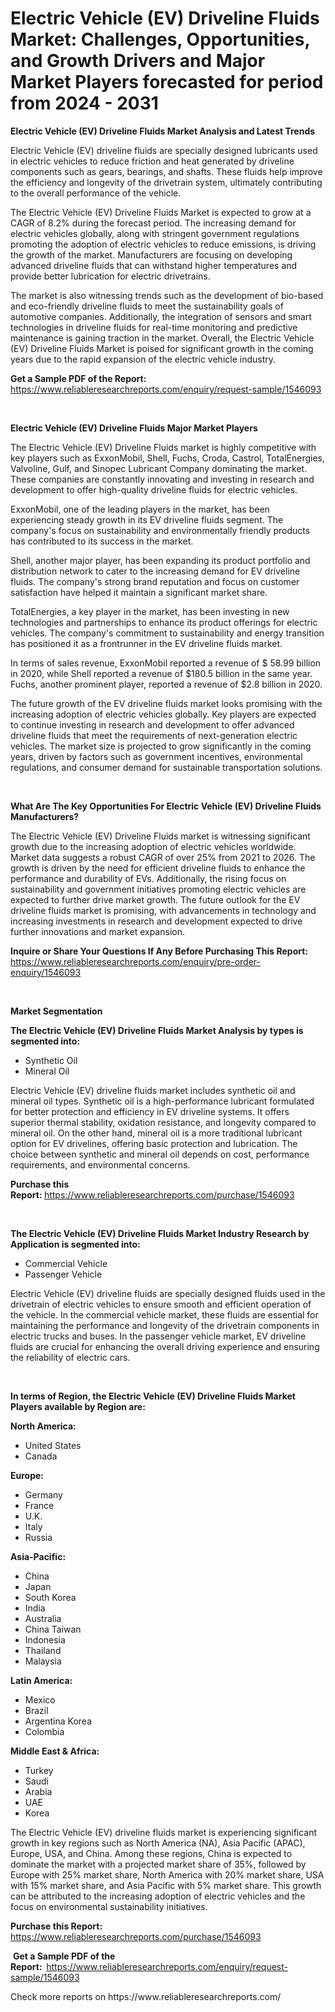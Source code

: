 <p><h1>Electric Vehicle (EV) Driveline Fluids Market: Challenges, Opportunities, and Growth Drivers and Major Market Players forecasted for period from 2024 - 2031</h1></p><p><strong>Electric Vehicle (EV) Driveline Fluids Market Analysis and Latest Trends</strong></p>
<p><p>Electric Vehicle (EV) driveline fluids are specially designed lubricants used in electric vehicles to reduce friction and heat generated by driveline components such as gears, bearings, and shafts. These fluids help improve the efficiency and longevity of the drivetrain system, ultimately contributing to the overall performance of the vehicle.</p><p>The Electric Vehicle (EV) Driveline Fluids Market is expected to grow at a CAGR of 8.2% during the forecast period. The increasing demand for electric vehicles globally, along with stringent government regulations promoting the adoption of electric vehicles to reduce emissions, is driving the growth of the market. Manufacturers are focusing on developing advanced driveline fluids that can withstand higher temperatures and provide better lubrication for electric drivetrains.</p><p>The market is also witnessing trends such as the development of bio-based and eco-friendly driveline fluids to meet the sustainability goals of automotive companies. Additionally, the integration of sensors and smart technologies in driveline fluids for real-time monitoring and predictive maintenance is gaining traction in the market. Overall, the Electric Vehicle (EV) Driveline Fluids Market is poised for significant growth in the coming years due to the rapid expansion of the electric vehicle industry.</p></p>
<p><strong>Get a Sample PDF of the Report:&nbsp;</strong> <a href="https://www.reliableresearchreports.com/enquiry/request-sample/1546093">https://www.reliableresearchreports.com/enquiry/request-sample/1546093</a></p>
<p>&nbsp;</p>
<p><strong>Electric Vehicle (EV) Driveline Fluids Major Market Players</strong></p>
<p><p>The Electric Vehicle (EV) Driveline Fluids market is highly competitive with key players such as ExxonMobil, Shell, Fuchs, Croda, Castrol, TotalEnergies, Valvoline, Gulf, and Sinopec Lubricant Company dominating the market. These companies are constantly innovating and investing in research and development to offer high-quality driveline fluids for electric vehicles.</p><p>ExxonMobil, one of the leading players in the market, has been experiencing steady growth in its EV driveline fluids segment. The company's focus on sustainability and environmentally friendly products has contributed to its success in the market. </p><p>Shell, another major player, has been expanding its product portfolio and distribution network to cater to the increasing demand for EV driveline fluids. The company's strong brand reputation and focus on customer satisfaction have helped it maintain a significant market share.</p><p>TotalEnergies, a key player in the market, has been investing in new technologies and partnerships to enhance its product offerings for electric vehicles. The company's commitment to sustainability and energy transition has positioned it as a frontrunner in the EV driveline fluids market.</p><p>In terms of sales revenue, ExxonMobil reported a revenue of $ 58.99 billion in 2020, while Shell reported a revenue of $180.5 billion in the same year. Fuchs, another prominent player, reported a revenue of $2.8 billion in 2020.</p><p>The future growth of the EV driveline fluids market looks promising with the increasing adoption of electric vehicles globally. Key players are expected to continue investing in research and development to offer advanced driveline fluids that meet the requirements of next-generation electric vehicles. The market size is projected to grow significantly in the coming years, driven by factors such as government incentives, environmental regulations, and consumer demand for sustainable transportation solutions.</p></p>
<p>&nbsp;</p>
<p><strong>What Are The Key Opportunities For Electric Vehicle (EV) Driveline Fluids Manufacturers?</strong></p>
<p><p>The Electric Vehicle (EV) Driveline Fluids market is witnessing significant growth due to the increasing adoption of electric vehicles worldwide. Market data suggests a robust CAGR of over 25% from 2021 to 2026. The growth is driven by the need for efficient driveline fluids to enhance the performance and durability of EVs. Additionally, the rising focus on sustainability and government initiatives promoting electric vehicles are expected to further drive market growth. The future outlook for the EV driveline fluids market is promising, with advancements in technology and increasing investments in research and development expected to drive further innovations and market expansion.</p></p>
<p><strong>Inquire or Share Your Questions If Any Before Purchasing This Report:</strong> <a href="https://www.reliableresearchreports.com/enquiry/pre-order-enquiry/1546093">https://www.reliableresearchreports.com/enquiry/pre-order-enquiry/1546093</a></p>
<p>&nbsp;</p>
<p><strong>Market Segmentation</strong></p>
<p><strong>The Electric Vehicle (EV) Driveline Fluids Market Analysis by types is segmented into:</strong></p>
<p><ul><li>Synthetic Oil</li><li>Mineral Oil</li></ul></p>
<p><p>Electric Vehicle (EV) driveline fluids market includes synthetic oil and mineral oil types. Synthetic oil is a high-performance lubricant formulated for better protection and efficiency in EV driveline systems. It offers superior thermal stability, oxidation resistance, and longevity compared to mineral oil. On the other hand, mineral oil is a more traditional lubricant option for EV drivelines, offering basic protection and lubrication. The choice between synthetic and mineral oil depends on cost, performance requirements, and environmental concerns.</p></p>
<p><strong>Purchase this Report:&nbsp;</strong><a href="https://www.reliableresearchreports.com/purchase/1546093">https://www.reliableresearchreports.com/purchase/1546093</a></p>
<p>&nbsp;</p>
<p><strong>The Electric Vehicle (EV) Driveline Fluids Market Industry Research by Application is segmented into:</strong></p>
<p><ul><li>Commercial Vehicle</li><li>Passenger Vehicle</li></ul></p>
<p><p>Electric Vehicle (EV) driveline fluids are specially designed fluids used in the drivetrain of electric vehicles to ensure smooth and efficient operation of the vehicle. In the commercial vehicle market, these fluids are essential for maintaining the performance and longevity of the drivetrain components in electric trucks and buses. In the passenger vehicle market, EV driveline fluids are crucial for enhancing the overall driving experience and ensuring the reliability of electric cars.</p></p>
<p>&nbsp;</p>
<p><strong>In terms of Region, the Electric Vehicle (EV) Driveline Fluids Market Players available by Region are:</strong></p>
<p>
    <p> <strong> North America: </strong>
        <ul>
            <li>United States</li>
            <li>Canada</li>
        </ul>
        </p> 
    <p> <strong> Europe: </strong>
        <ul>
            <li>Germany</li>
            <li>France</li>
            <li>U.K.</li>
            <li>Italy</li>
            <li>Russia</li>
        </ul>
        </p> 
    <p> <strong> Asia-Pacific: </strong>
        <ul>
            <li>China</li>
            <li>Japan</li>
            <li>South Korea</li>
            <li>India</li>
            <li>Australia</li>
            <li>China Taiwan</li>
            <li>Indonesia</li>
            <li>Thailand</li>
            <li>Malaysia</li>
        </ul>
        </p> 
    <p> <strong> Latin America: </strong>
        <ul>
            <li>Mexico</li>
            <li>Brazil</li>
            <li>Argentina Korea</li>
            <li>Colombia</li>
        </ul>
        </p> 
    <p> <strong> Middle East & Africa: </strong>
        <ul>
            <li>Turkey</li>
            <li>Saudi</li>
            <li>Arabia</li>
            <li>UAE</li>
            <li>Korea</li>
        </ul>
    </p>
    </p>
<p><p>The Electric Vehicle (EV) driveline fluids market is experiencing significant growth in key regions such as North America (NA), Asia Pacific (APAC), Europe, USA, and China. Among these regions, China is expected to dominate the market with a projected market share of 35%, followed by Europe with 25% market share, North America with 20% market share, USA with 15% market share, and Asia Pacific with 5% market share. This growth can be attributed to the increasing adoption of electric vehicles and the focus on environmental sustainability initiatives.</p></p>
<p><strong>Purchase this Report: </strong><a href="https://www.reliableresearchreports.com/purchase/1546093">https://www.reliableresearchreports.com/purchase/1546093</a></p>
<p>&nbsp;<strong>Get a Sample PDF of the Report:&nbsp;&nbsp;</strong><a href="https://www.reliableresearchreports.com/enquiry/request-sample/1546093">https://www.reliableresearchreports.com/enquiry/request-sample/1546093</a></p>
<p><strong></strong></p>
<p>Check more reports on https://www.reliableresearchreports.com/</p>